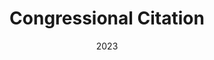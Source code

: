 ---
title: "Congressional Citation"
date: "2023"
description: "Research on Chinese surveillance technology cited by US Congress Committee on Homeland Security and Congressional-Executive Commission on China."
linkText: "View Publications →"
linkUrl: "/publications"
order: 3
active: true
--- 